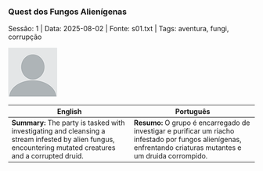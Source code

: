 ### Quest dos Fungos Alienígenas

Sessão: 1 | Data: 2025-08-02 | Fonte: s01.txt | Tags: aventura, fungi, corrupção

![Quest dos Fungos Alienígenas](blank.png)

| English | Português |
|---------|-----------|
| **Summary:** The party is tasked with investigating and cleansing a stream infested by alien fungus, encountering mutated creatures and a corrupted druid. | **Resumo:** O grupo é encarregado de investigar e purificar um riacho infestado por fungos alienígenas, enfrentando criaturas mutantes e um druida corrompido. |

























